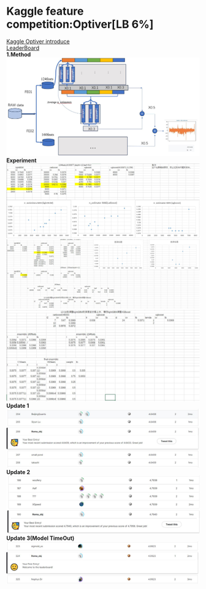 # Kaggle feature competition:Optiver[LB 6%]<br/>
[Kaggle Optiver introduce](https://www.kaggle.com/competitions/optiver-trading-at-the-close)<br/>
[LeaderBoard](https://www.kaggle.com/competitions/optiver-trading-at-the-close/leaderboard)<br/>
**1.Method**<br/>
![](./Result/mymethod.JPG)
**Experiment**<br/>
![](./Result/expirment1.JPG)<br/>
![](./Result/expirment2.JPG)<br/>
![](./Result/expirment3.JPG)<br/>
**Update 1**<br/>
![first update](./Result/firstupdate.JPG)<br/>
**Update 2**<br/>
![second update](./Result/update2.JPG)
**Update 3(Model TimeOut)**<br/>
![third update](./Result/updata3.JPG)
